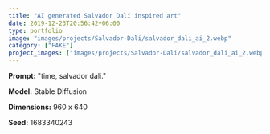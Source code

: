 ```yaml
---
title: "AI generated Salvador Dalí inspired art"
date: 2019-12-23T20:56:42+06:00
type: portfolio
image: "images/projects/Salvador-Dali/salvador_dali_ai_2.webp"
category: ["FAKE"]
project_images: ["images/projects/Salvador-Dali/salvador_dali_ai_2.webp", "images/projects/Salvador-Dali/salvador_dali_ai_2.webp"]
---
```


**Prompt:** "time, salvador dali."

**Model:** Stable Diffusion

**Dimensions:** 960 x 640

**Seed:** 1683340243